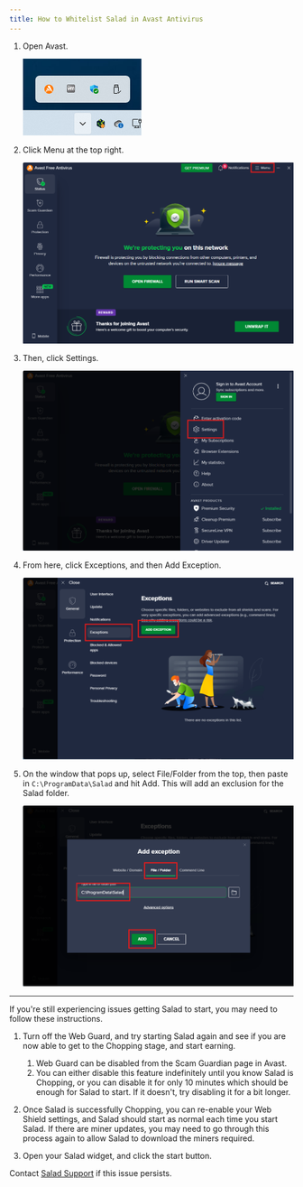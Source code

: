 ```yaml
---
title: How to Whitelist Salad in Avast Antivirus
---
```


1. Open Avast.

   ![](../../../../content/images/troubleshooting/antivirus/how-to-whitelist-salad-in-avast-antivirus-1.png)

2. Click Menu at the top right.

   ![](../../../../content/images/troubleshooting/antivirus/how-to-whitelist-salad-in-avast-antivirus-2.png)

3. Then, click Settings.

   ![](../../../../content/images/troubleshooting/antivirus/how-to-whitelist-salad-in-avast-antivirus-3.png)

4. From here, click Exceptions, and then Add Exception.

   ![](../../../../content/images/troubleshooting/antivirus/how-to-whitelist-salad-in-avast-antivirus-4.png)

5. On the window that pops up, select File/Folder from the top, then paste in `C:\ProgramData\Salad` and hit Add. This
   will add an exclusion for the Salad folder.

   ![](../../../../content/images/troubleshooting/antivirus/how-to-whitelist-salad-in-avast-antivirus-5.png)

---

If you're still experiencing issues getting Salad to start, you may need to follow these instructions.

1. Turn off the Web Guard, and try starting Salad again and see if you are now able to get to the Chopping stage, and
   start earning.
   1. Web Guard can be disabled from the Scam Guardian page in Avast.
   2. You can either disable this feature indefinitely until you know Salad is Chopping, or you can disable it for only
      10 minutes which should be enough for Salad to start. If it doesn't, try disabling it for a bit longer.

2. Once Salad is successfully Chopping, you can re-enable your Web Shield settings, and Salad should start as normal
   each time you start Salad. If there are miner updates, you may need to go through this process again to allow Salad
   to download the miners required.
3. Open your Salad widget, and click the start button.

Contact [Salad Support](/docs/guides/your-pc/216-how-to-create-a-support-ticket) if this issue persists.
